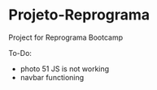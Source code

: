 # Projeto-Reprograma
Project for Reprograma Bootcamp


To-Do:
- photo 51 JS is not working 
- navbar functioning
